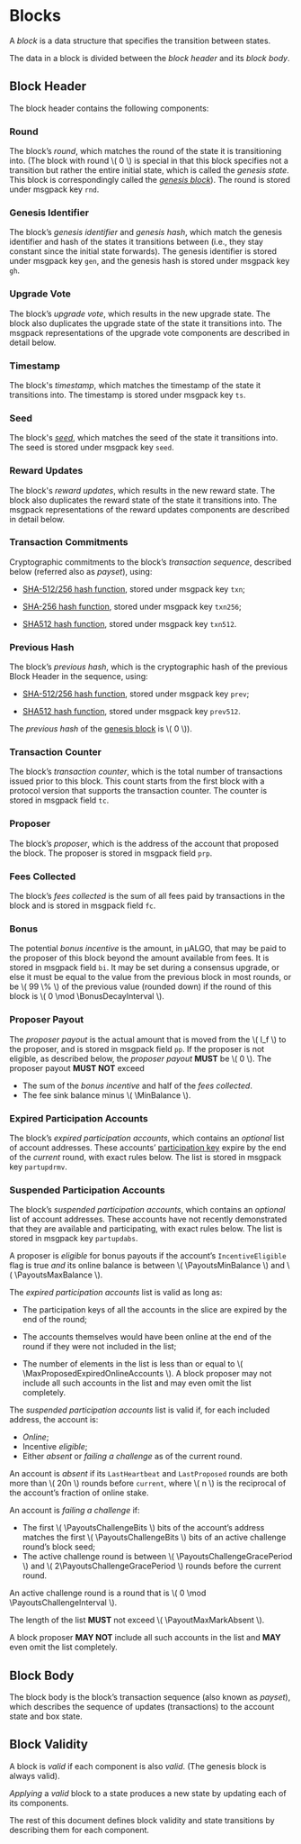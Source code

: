 $$
\newcommand \BonusDecayInterval {B_{b,\mathrm{decay}}}
\newcommand \MaxProposedExpiredOnlineAccounts {B_{N_\mathrm{e},\max}}
\newcommand \MinBalance {b_\min}
\newcommand \PayoutsMaxBalance {A_{r,\max}}
\newcommand \PayoutsMinBalance {A_{r,\min}}
\newcommand \Heartbeat {\mathrm{hb}}
\newcommand \PayoutsChallengeBits {\Heartbeat_\mathrm{bits}}
\newcommand \PayoutsChallengeGracePeriod {\Heartbeat_\mathrm{grace}}
\newcommand \PayoutsChallengeInterval {\Heartbeat_r}
\newcommand \PayoutMaxMarkAbsent {B_{N_\mathrm{a},\max}}
$$

# Blocks

A _block_ is a data structure that specifies the transition between states.

The data in a block is divided between the _block header_ and its _block body_.

## Block Header

The block header contains the following components:

### Round

The block’s _round_, which matches the round of the state it is transitioning 
into. (The block with round \\( 0 \\) is special in that this block specifies not
a transition but rather the entire initial state, which is called the _genesis state_.
This block is correspondingly called the [_genesis block_](#genesis)). The round
is stored under msgpack key `rnd`.

### Genesis Identifier

The block’s _genesis identifier_ and _genesis hash_, which match the genesis identifier
and hash of the states it transitions between (i.e., they stay constant since the
initial state forwards). The genesis identifier is stored under msgpack key `gen`,
and the genesis hash is stored under msgpack key `gh`.

### Upgrade Vote

The block’s _upgrade vote_, which results in the new upgrade state. The block also
duplicates the upgrade state of the state it transitions into. The msgpack representations
of the upgrade vote components are described in detail below.

### Timestamp

The block's _timestamp_, which matches the timestamp of the state it transitions
into. The timestamp is stored under msgpack key `ts`.

### Seed

The block's [_seed_](abft.md#seed), which matches the seed of the state it transitions
into. The seed is stored under msgpack key `seed`.

### Reward Updates

The block's _reward updates_, which results in the new reward state. The block
also duplicates the reward state of the state it transitions into. The msgpack representations
of the reward updates components are described in detail below.

### Transaction Commitments

Cryptographic commitments to the block’s _transaction sequence_, described below
(referred also as _payset_), using:

- [SHA-512/256 hash function](../crypto/crypto-sha512-256.md), stored under msgpack
key `txn`;

- [SHA-256 hash function](../crypto/crypto-sha256.md), stored under msgpack key
`txn256`;

- [SHA512 hash function](../crypto/crypto-sha512.md), stored under msgpack key
`txn512`.

### Previous Hash

The block’s _previous hash_, which is the cryptographic hash of the previous Block
Header in the sequence, using:

- [SHA-512/256 hash function](../crypto/crypto-sha512-256.md), stored under msgpack
key `prev`;

- [SHA512 hash function](../crypto/crypto-sha512.md), stored under msgpack key `prev512`.

The _previous hash_ of the [genesis block](./ledger-genesis.md) is \\( 0 \\)).

### Transaction Counter

The block’s _transaction counter_, which is the total number of transactions issued
prior to this block. This count starts from the first block with a protocol version
that supports the transaction counter. The counter is stored in msgpack field `tc`.

### Proposer

The block’s _proposer_, which is the address of the account that proposed the
block. The proposer is stored in msgpack field `prp`.

### Fees Collected

The block’s _fees collected_ is the sum of all fees paid by transactions in the
block and is stored in msgpack field `fc`.

### Bonus

The potential _bonus incentive_ is the amount, in μALGO, that may be paid to the
proposer of this block beyond the amount available from fees. It is stored in msgpack
field `bi`. It may be set during a consensus upgrade, or else it must be equal to
the value from the previous block in most rounds, or be \\( 99 \\% \\) of the previous
value (rounded down) if the round of this block is \\( 0 \mod \BonusDecayInterval \\).

### Proposer Payout

The _proposer payout_ is the actual amount that is moved from the \\( I_f \\) to
the proposer, and is stored in msgpack field `pp`. If the proposer is not eligible,
as described below, the _proposer payout_ **MUST** be \\( 0 \\). The proposer payout
**MUST NOT** exceed

  - The sum of the _bonus incentive_ and half of the _fees collected_.
  - The fee sink balance minus \\( \MinBalance \\).

### Expired Participation Accounts

The block’s _expired participation accounts_, which contains an _optional_ list of
account addresses. These accounts’ [participation key](../crypto/paricipation.md)
expire by the end of the _current_ round, with exact rules below. The list is stored
in msgpack key `partupdrmv`.

### Suspended Participation Accounts

The block’s _suspended participation accounts_, which contains an _optional_ list
of account addresses. These accounts have not recently demonstrated that they are
available and participating, with exact rules below. The list is stored in msgpack
key `partupdabs`.

A proposer is _eligible_ for bonus payouts if the account’s `IncentiveEligible`
flag is true _and_ its online balance is between \\( \PayoutsMinBalance \\) and
\\( \PayoutsMaxBalance \\).

The _expired participation accounts_ list is valid as long as:

- The participation keys of all the accounts in the slice are expired by the end
of the round;

- The accounts themselves would have been online at the end of the round if they
were not included in the list;

- The number of elements in the list is less than or equal to \\( \MaxProposedExpiredOnlineAccounts \\).
A block proposer may not include all such accounts in the list and may even omit
the list completely.

The _suspended participation accounts_ list is valid if, for each included address,
the account is:

- _Online_;
- Incentive _eligible_;
- Either _absent_ or _failing a challenge_ as of the current round.

An account is _absent_ if its `LastHeartbeat` and `LastProposed` rounds are both
more than \\( 20n \\) rounds before `current`, where \\( n \\) is the reciprocal
of the account’s fraction of online stake.

An account is _failing a challenge_ if:

- The first \\( \PayoutsChallengeBits \\) bits of the account’s address matches the
first \\( \PayoutsChallengeBits \\) bits of an active challenge round’s block seed;
- The active challenge round is between \\( \PayoutsChallengeGracePeriod \\) and
\\( 2\PayoutsChallengeGracePeriod \\) rounds before the current round.

An active challenge round is a round that is \\( 0 \mod \PayoutsChallengeInterval \\).

The length of the list **MUST** not exceed \\( \PayoutMaxMarkAbsent \\).

A block proposer **MAY NOT** include all such accounts in the list and **MAY** even
omit the list completely.

## Block Body

The block body is the block’s transaction sequence (also known as _payset_), which
describes the sequence of updates (transactions) to the account state and box state.

## Block Validity

A block is _valid_ if each component is also _valid_. (The genesis block is always
valid).

_Applying_ a _valid_ block to a state produces a new state by updating each of its
components.

The rest of this document defines block validity and state transitions by describing
them for each component.